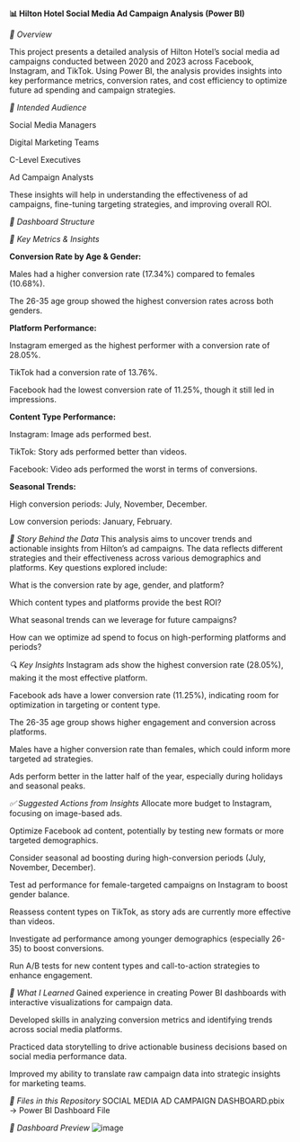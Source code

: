 **📊 Hilton Hotel Social Media Ad Campaign Analysis (Power BI)**

*📁 Overview*

This project presents a detailed analysis of Hilton Hotel’s social media ad campaigns conducted between 2020 and 2023 across Facebook, Instagram, and TikTok. Using Power BI, the analysis provides insights into key performance metrics, conversion rates, and cost efficiency to optimize future ad spending and campaign strategies.

*🎯 Intended Audience*

Social Media Managers

Digital Marketing Teams

C-Level Executives

Ad Campaign Analysts

These insights will help in understanding the effectiveness of ad campaigns, fine-tuning targeting strategies, and improving overall ROI.

*🧱 Dashboard Structure*

*📌 Key Metrics & Insights*

**Conversion Rate by Age & Gender:**

Males had a higher conversion rate (17.34%) compared to females (10.68%).

The 26-35 age group showed the highest conversion rates across both genders.

**Platform Performance:**

Instagram emerged as the highest performer with a conversion rate of 28.05%.

TikTok had a conversion rate of 13.76%.

Facebook had the lowest conversion rate of 11.25%, though it still led in impressions.

**Content Type Performance:**

Instagram: Image ads performed best.

TikTok: Story ads performed better than videos.

Facebook: Video ads performed the worst in terms of conversions.

**Seasonal Trends:**

High conversion periods: July, November, December.

Low conversion periods: January, February.

*🧠 Story Behind the Data*
This analysis aims to uncover trends and actionable insights from Hilton’s ad campaigns. The data reflects different strategies and their effectiveness across various demographics and platforms. Key questions explored include:

What is the conversion rate by age, gender, and platform?

Which content types and platforms provide the best ROI?

What seasonal trends can we leverage for future campaigns?

How can we optimize ad spend to focus on high-performing platforms and periods?

*🔍 Key Insights*
Instagram ads show the highest conversion rate (28.05%), making it the most effective platform.

Facebook ads have a lower conversion rate (11.25%), indicating room for optimization in targeting or content type.

The 26-35 age group shows higher engagement and conversion across platforms.

Males have a higher conversion rate than females, which could inform more targeted ad strategies.

Ads perform better in the latter half of the year, especially during holidays and seasonal peaks.

*✅ Suggested Actions from Insights*
Allocate more budget to Instagram, focusing on image-based ads.

Optimize Facebook ad content, potentially by testing new formats or more targeted demographics.

Consider seasonal ad boosting during high-conversion periods (July, November, December).

Test ad performance for female-targeted campaigns on Instagram to boost gender balance.

Reassess content types on TikTok, as story ads are currently more effective than videos.

Investigate ad performance among younger demographics (especially 26-35) to boost conversions.

Run A/B tests for new content types and call-to-action strategies to enhance engagement.

*🧠 What I Learned*
Gained experience in creating Power BI dashboards with interactive visualizations for campaign data.

Developed skills in analyzing conversion metrics and identifying trends across social media platforms.

Practiced data storytelling to drive actionable business decisions based on social media performance data.

Improved my ability to translate raw campaign data into strategic insights for marketing teams.

*📂 Files in this Repository*
SOCIAL MEDIA AD CAMPAIGN DASHBOARD.pbix → Power BI Dashboard File

*📸 Dashboard Preview*
![image](https://github.com/user-attachments/assets/a344de89-e033-4353-a8f6-3a55d52c6dfb)


